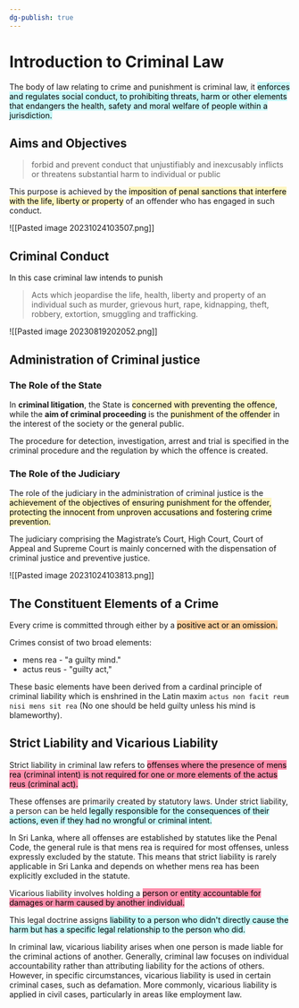 ```yaml
---
dg-publish: true
---
```

# Introduction to Criminal Law

The body of law relating to crime  and punishment is criminal law, it <mark style="background: #ABF7F7A6;">enforces and regulates social conduct, to prohibiting threats, harm or other elements that endangers the  health, safety and moral welfare of people within a jurisdiction.</mark>

## Aims and Objectives

> forbid and prevent conduct that unjustifiably and inexcusably  inflicts or threatens substantial harm to individual or public

This purpose is achieved by the <mark style="background: #FFF3A3A6;">imposition of penal sanctions that interfere  with the life, liberty or property</mark> of an offender who has engaged in such  conduct.

![[Pasted image 20231024103507.png]]
## Criminal Conduct  
In this case criminal law intends to punish
> Acts which jeopardise the life, health, liberty and property of an  individual such as murder, grievous hurt, rape, kidnapping, theft,  robbery, extortion, smuggling and trafficking.  

![[Pasted image 20230819202052.png]]

## Administration of Criminal justice
### The Role of the State
In **criminal litigation**, the State is <mark style="background: #FFF3A3A6;">concerned with preventing the offence</mark>,  while the **aim of criminal proceeding** is the <mark style="background: #FFF3A3A6;">punishment of the offender</mark> in  the interest of the society or the general public.

The procedure for detection, investigation, arrest and trial is specified in the criminal procedure and the regulation by which the offence is created.

### The Role of the Judiciary
The role of the judiciary in the administration of criminal justice is the  <mark style="background: #FFF3A3A6;">achievement of the objectives of ensuring punishment for the offender,  protecting the innocent from unproven accusations and fostering crime  prevention. </mark> 

The judiciary comprising the Magistrate’s Court, High Court, Court of  Appeal and Supreme Court is mainly concerned with the dispensation of  criminal justice and preventive justice.  

![[Pasted image 20231024103813.png]]
## The Constituent Elements of a Crime
Every crime is committed through either by a <mark style="background: #FFB86CA6;">positive act or an omission.</mark>

Crimes consist of two broad elements:
- mens rea  - "a guilty mind."
- actus reus - "guilty act,"

These basic elements have been derived  from a cardinal principle of criminal liability which is enshrined in the Latin  maxim `actus non facit reum nisi mens sit rea` (No one should be held  guilty unless his mind is blameworthy).

## Strict Liability and Vicarious Liability

Strict liability in criminal law refers to <mark style="background: #FF5582A6;">offenses where the presence of mens rea (criminal intent) is not required for one or more elements of the actus reus (criminal act).</mark>

These offenses are primarily created by statutory laws. Under strict liability, a person can be held <mark style="background: #ABF7F7A6;">legally responsible for the consequences of their actions, even if they had no wrongful or criminal intent. </mark>

In Sri Lanka, where all offenses are established by statutes like the Penal Code, the general rule is that mens rea is required for most offenses, unless expressly excluded by the statute. This means that strict liability is rarely applicable in Sri Lanka and depends on whether mens rea has been explicitly excluded in the statute.

Vicarious liability involves holding a <mark style="background: #FF5582A6;">person or entity accountable for damages or harm caused by another individual.</mark>

This legal doctrine assigns <mark style="background: #ABF7F7A6;">liability to a person who didn't directly cause the harm but has a specific legal relationship to the person who did.</mark>

In criminal law, vicarious liability arises when one person is made liable for the criminal actions of another. Generally, criminal law focuses on individual accountability rather than attributing liability for the actions of others. However, in specific circumstances, vicarious liability is used in certain criminal cases, such as defamation. More commonly, vicarious liability is applied in civil cases, particularly in areas like employment law.